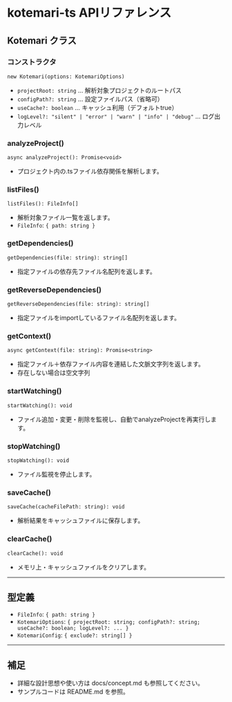 # kotemari-ts APIリファレンス

## Kotemari クラス

### コンストラクタ
```
new Kotemari(options: KotemariOptions)
```
- `projectRoot: string` … 解析対象プロジェクトのルートパス
- `configPath?: string` … 設定ファイルパス（省略可）
- `useCache?: boolean` … キャッシュ利用（デフォルトtrue）
- `logLevel?: "silent" | "error" | "warn" | "info" | "debug"` … ログ出力レベル

### analyzeProject()
```
async analyzeProject(): Promise<void>
```
- プロジェクト内の.tsファイル依存関係を解析します。

### listFiles()
```
listFiles(): FileInfo[]
```
- 解析対象ファイル一覧を返します。
- `FileInfo`: `{ path: string }`

### getDependencies()
```
getDependencies(file: string): string[]
```
- 指定ファイルの依存先ファイル名配列を返します。

### getReverseDependencies()
```
getReverseDependencies(file: string): string[]
```
- 指定ファイルをimportしているファイル名配列を返します。

### getContext()
```
async getContext(file: string): Promise<string>
```
- 指定ファイル＋依存ファイル内容を連結した文脈文字列を返します。
- 存在しない場合は空文字列

### startWatching()
```
startWatching(): void
```
- ファイル追加・変更・削除を監視し、自動でanalyzeProjectを再実行します。

### stopWatching()
```
stopWatching(): void
```
- ファイル監視を停止します。

### saveCache()
```
saveCache(cacheFilePath: string): void
```
- 解析結果をキャッシュファイルに保存します。

### clearCache()
```
clearCache(): void
```
- メモリ上・キャッシュファイルをクリアします。

---

## 型定義
- `FileInfo`: `{ path: string }`
- `KotemariOptions`: `{ projectRoot: string; configPath?: string; useCache?: boolean; logLevel?: ... }`
- `KotemariConfig`: `{ exclude?: string[] }`

---

## 補足
- 詳細な設計思想や使い方は docs/concept.md も参照してください。
- サンプルコードは README.md を参照。
